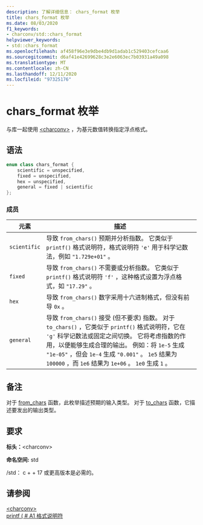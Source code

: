 ```yaml
---
description: 了解详细信息： chars_format 枚举
title: chars_format 枚举
ms.date: 08/03/2020
f1_keywords:
- charconv/std::chars_format
helpviewer_keywords:
- std::chars_format
ms.openlocfilehash: af458f96e3e9dbe4db9d1adab1c529403cefcaa6
ms.sourcegitcommit: d6af41e42699628c3e2e6063ec7b03931a49a098
ms.translationtype: MT
ms.contentlocale: zh-CN
ms.lasthandoff: 12/11/2020
ms.locfileid: "97325176"
---
```

# <a name="chars_format-enum"></a>chars_format 枚举

与库一起使用 [\<charconv>](charconv.md) ，为基元数值转换指定浮点格式。

## <a name="syntax"></a>语法

```cpp
enum class chars_format {
    scientific = unspecified,
    fixed = unspecified,
    hex = unspecified,
    general = fixed | scientific
};
```

### <a name="members"></a>成员

|元素|描述|
|-|-|
| `scientific` | 导致 `from_chars()` 预期并分析指数。 它类似于 `printf()` 格式说明符，格式说明符 `'e'` 用于科学记数法，例如 `"1.729e+01"` 。 |
| `fixed` | 导致 `from_chars()` 不需要或分析指数。 它类似于 `printf()` 格式说明符 `'f'` ，这种格式设置为浮点格式，如 `"17.29"` 。|
| `hex` | 导致 `from_chars()` 数字采用十六进制格式，但没有前导 `0x` 。 |
| `general` | 导致 `from_chars()` 接受 (但不要求) 指数。 对于 `to_chars()` ，它类似于 `printf()` 格式说明符，它在 `'g'` 科学记数法或固定之间切换。 它将考虑指数的作用，以便能够生成合理的输出。 例如：将 `1e-5` 生成 `"1e-05"` ，但会 `1e-4` 生成 `"0.001"` 。 `1e5` 结果为 `100000` ，而 `1e6` 结果为 `1e+06` 。 `1e0` 生成 `1` 。|

## <a name="remarks"></a>备注

对于 [from_chars](charconv-functions.md#from_chars) 函数，此枚举描述预期的输入类型。
对于 [to_chars](charconv-functions.md#to_chars) 函数，它描述要发出的输出类型。

## <a name="requirements"></a>要求

**标头：**\<charconv>

**命名空间:** std

/std： c + + 17 或更高版本是必需的。

## <a name="see-also"></a>请参阅

[\<charconv>](../standard-library/charconv.md)  
[printf ( # A1 格式说明符](..\c-runtime-library\format-specification-syntax-printf-and-wprintf-functions.md)
